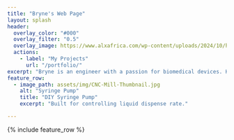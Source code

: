 ```yaml
---
title: "Bryne's Web Page"
layout: splash
header:
  overlay_color: "#000"
  overlay_filter: "0.5"
  overlay_image: https://www.alxafrica.com/wp-content/uploads/2024/10/hero-vanderbilt-min.png
  actions:
    - label: "My Projects"
      url: "/portfolio/"
excerpt: "Bryne is an engineer with a passion for biomedical devices. Her area of expertise is 3D printing, with an emphasis on biomedical applications."
feature_row:
  - image_path: assets/img/CNC-Mill-Thumbnail.jpg
    alt: "Syringe Pump"
    title: "DIY Syringe Pump"
    excerpt: "Built for controlling liquid dispense rate."

---
```


{% include feature_row %}
